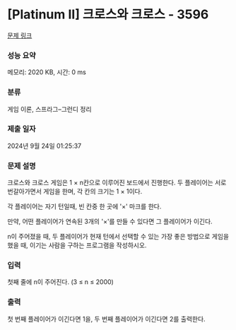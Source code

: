 # [Platinum II] 크로스와 크로스 - 3596 

[문제 링크](https://www.acmicpc.net/problem/3596) 

### 성능 요약

메모리: 2020 KB, 시간: 0 ms

### 분류

게임 이론, 스프라그–그런디 정리

### 제출 일자

2024년 9월 24일 01:25:37

### 문제 설명

<p>크로스와 크로스 게임은 1 × n칸으로 이루어진 보드에서 진행한다. 두 플레이어는 서로 번갈아가면서 게임을 한며, 각 칸의 크기는 1 × 1이다.</p>

<p>각 플레이어는 자기 턴일때, 빈 칸중 한 곳에 '×' 마크를 한다.</p>

<p>만약, 어떤 플레이어가 연속된 3개의 '×'를 만들 수 있다면 그 플레이어가 이긴다.</p>

<p>n이 주어졌을 때, 두 플레이어가 현재 턴에서 선택할 수 있는 가장 좋은 방법으로 게임을 했을 때, 이기는 사람을 구하는 프로그램을 작성하시오.</p>

### 입력 

 <p>첫째 줄에 n이 주어진다. (3 ≤ n ≤ 2000)</p>

### 출력 

 <p>첫 번째 플레이어가 이긴다면 1을, 두 번째 플레이어가 이긴다면 2를 출력한다.</p>

